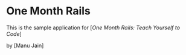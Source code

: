 # One Month Rails

This is the sample application for
[*One Month Rails: Teach Yourself to Code*]

by [Manu Jain]